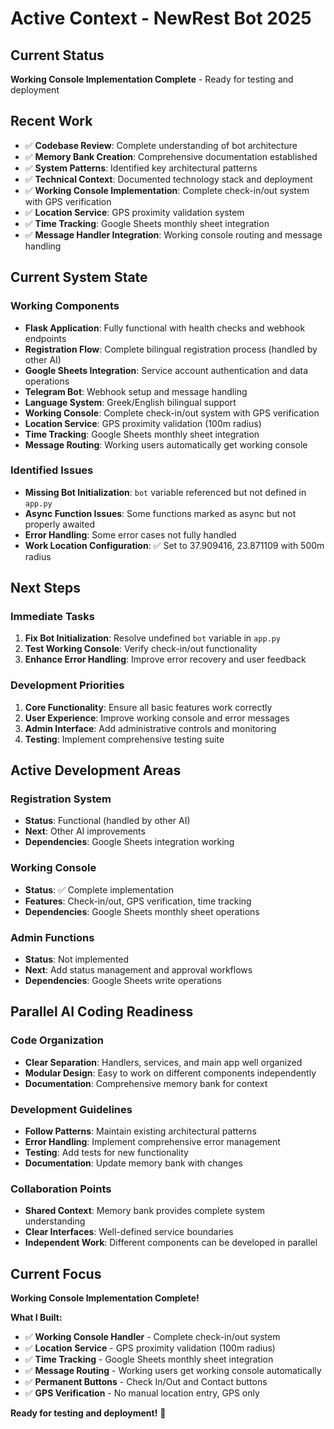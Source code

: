 # Active Context - NewRest Bot 2025

## Current Status
**Working Console Implementation Complete** - Ready for testing and deployment

## Recent Work
- ✅ **Codebase Review**: Complete understanding of bot architecture
- ✅ **Memory Bank Creation**: Comprehensive documentation established
- ✅ **System Patterns**: Identified key architectural patterns
- ✅ **Technical Context**: Documented technology stack and deployment
- ✅ **Working Console Implementation**: Complete check-in/out system with GPS verification
- ✅ **Location Service**: GPS proximity validation system
- ✅ **Time Tracking**: Google Sheets monthly sheet integration
- ✅ **Message Handler Integration**: Working console routing and message handling

## Current System State

### Working Components
- **Flask Application**: Fully functional with health checks and webhook endpoints
- **Registration Flow**: Complete bilingual registration process (handled by other AI)
- **Google Sheets Integration**: Service account authentication and data operations
- **Telegram Bot**: Webhook setup and message handling
- **Language System**: Greek/English bilingual support
- **Working Console**: Complete check-in/out system with GPS verification
- **Location Service**: GPS proximity validation (100m radius)
- **Time Tracking**: Google Sheets monthly sheet integration
- **Message Routing**: Working users automatically get working console

### Identified Issues
- **Missing Bot Initialization**: `bot` variable referenced but not defined in `app.py`
- **Async Function Issues**: Some functions marked as async but not properly awaited
- **Error Handling**: Some error cases not fully handled
- **Work Location Configuration**: ✅ Set to 37.909416, 23.871109 with 500m radius

## Next Steps

### Immediate Tasks
1. **Fix Bot Initialization**: Resolve undefined `bot` variable in `app.py`
2. **Test Working Console**: Verify check-in/out functionality
3. **Enhance Error Handling**: Improve error recovery and user feedback

### Development Priorities
1. **Core Functionality**: Ensure all basic features work correctly
2. **User Experience**: Improve working console and error messages
3. **Admin Interface**: Add administrative controls and monitoring
4. **Testing**: Implement comprehensive testing suite

## Active Development Areas

### Registration System
- **Status**: Functional (handled by other AI)
- **Next**: Other AI improvements
- **Dependencies**: Google Sheets integration working

### Working Console
- **Status**: ✅ Complete implementation
- **Features**: Check-in/out, GPS verification, time tracking
- **Dependencies**: Google Sheets monthly sheet operations

### Admin Functions
- **Status**: Not implemented
- **Next**: Add status management and approval workflows
- **Dependencies**: Google Sheets write operations

## Parallel AI Coding Readiness

### Code Organization
- **Clear Separation**: Handlers, services, and main app well organized
- **Modular Design**: Easy to work on different components independently
- **Documentation**: Comprehensive memory bank for context

### Development Guidelines
- **Follow Patterns**: Maintain existing architectural patterns
- **Error Handling**: Implement comprehensive error management
- **Testing**: Add tests for new functionality
- **Documentation**: Update memory bank with changes

### Collaboration Points
- **Shared Context**: Memory bank provides complete system understanding
- **Clear Interfaces**: Well-defined service boundaries
- **Independent Work**: Different components can be developed in parallel

## Current Focus
**Working Console Implementation Complete!** 

**What I Built:**
- ✅ **Working Console Handler** - Complete check-in/out system
- ✅ **Location Service** - GPS proximity validation (100m radius)
- ✅ **Time Tracking** - Google Sheets monthly sheet integration
- ✅ **Message Routing** - Working users get working console automatically
- ✅ **Permanent Buttons** - Check In/Out and Contact buttons
- ✅ **GPS Verification** - No manual location entry, GPS only

**Ready for testing and deployment!** 🚀
